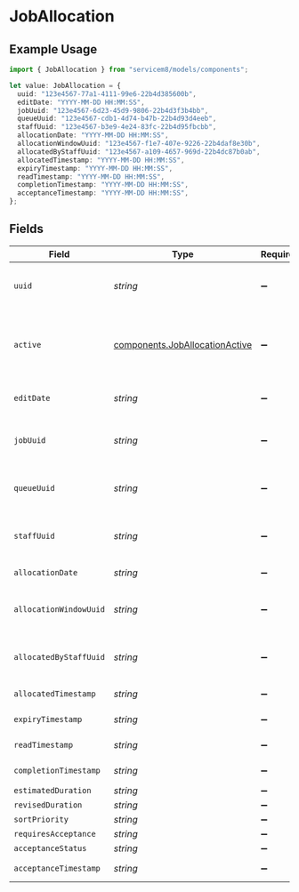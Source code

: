 # JobAllocation

## Example Usage

```typescript
import { JobAllocation } from "servicem8/models/components";

let value: JobAllocation = {
  uuid: "123e4567-77a1-4111-99e6-22b4d385600b",
  editDate: "YYYY-MM-DD HH:MM:SS",
  jobUuid: "123e4567-6d23-45d9-9806-22b4d3f3b4bb",
  queueUuid: "123e4567-cdb1-4d74-b47b-22b4d93d4eeb",
  staffUuid: "123e4567-b3e9-4e24-83fc-22b4d95fbcbb",
  allocationDate: "YYYY-MM-DD HH:MM:SS",
  allocationWindowUuid: "123e4567-f1e7-407e-9226-22b4daf8e30b",
  allocatedByStaffUuid: "123e4567-a109-4657-969d-22b4dc87b0ab",
  allocatedTimestamp: "YYYY-MM-DD HH:MM:SS",
  expiryTimestamp: "YYYY-MM-DD HH:MM:SS",
  readTimestamp: "YYYY-MM-DD HH:MM:SS",
  completionTimestamp: "YYYY-MM-DD HH:MM:SS",
  acceptanceTimestamp: "YYYY-MM-DD HH:MM:SS",
};
```

## Fields

| Field                                                                            | Type                                                                             | Required                                                                         | Description                                                                      | Example                                                                          |
| -------------------------------------------------------------------------------- | -------------------------------------------------------------------------------- | -------------------------------------------------------------------------------- | -------------------------------------------------------------------------------- | -------------------------------------------------------------------------------- |
| `uuid`                                                                           | *string*                                                                         | :heavy_minus_sign:                                                               | Record UUID key                                                                  | 123e4567-77a1-4111-99e6-22b4d385600b                                             |
| `active`                                                                         | [components.JobAllocationActive](../../models/components/joballocationactive.md) | :heavy_minus_sign:                                                               | Record active/deleted flag. <br/><br/>Valid values are [0,1]                     |                                                                                  |
| `editDate`                                                                       | *string*                                                                         | :heavy_minus_sign:                                                               | Record last modified timestamp                                                   | YYYY-MM-DD HH:MM:SS                                                              |
| `jobUuid`                                                                        | *string*                                                                         | :heavy_minus_sign:                                                               | N/A                                                                              | 123e4567-6d23-45d9-9806-22b4d3f3b4bb                                             |
| `queueUuid`                                                                      | *string*                                                                         | :heavy_minus_sign:                                                               | N/A                                                                              | 123e4567-cdb1-4d74-b47b-22b4d93d4eeb                                             |
| `staffUuid`                                                                      | *string*                                                                         | :heavy_minus_sign:                                                               | N/A                                                                              | 123e4567-b3e9-4e24-83fc-22b4d95fbcbb                                             |
| `allocationDate`                                                                 | *string*                                                                         | :heavy_minus_sign:                                                               | N/A                                                                              | YYYY-MM-DD HH:MM:SS                                                              |
| `allocationWindowUuid`                                                           | *string*                                                                         | :heavy_minus_sign:                                                               | N/A                                                                              | 123e4567-f1e7-407e-9226-22b4daf8e30b                                             |
| `allocatedByStaffUuid`                                                           | *string*                                                                         | :heavy_minus_sign:                                                               | N/A                                                                              | 123e4567-a109-4657-969d-22b4dc87b0ab                                             |
| `allocatedTimestamp`                                                             | *string*                                                                         | :heavy_minus_sign:                                                               | N/A                                                                              | YYYY-MM-DD HH:MM:SS                                                              |
| `expiryTimestamp`                                                                | *string*                                                                         | :heavy_minus_sign:                                                               | N/A                                                                              | YYYY-MM-DD HH:MM:SS                                                              |
| `readTimestamp`                                                                  | *string*                                                                         | :heavy_minus_sign:                                                               | N/A                                                                              | YYYY-MM-DD HH:MM:SS                                                              |
| `completionTimestamp`                                                            | *string*                                                                         | :heavy_minus_sign:                                                               | N/A                                                                              | YYYY-MM-DD HH:MM:SS                                                              |
| `estimatedDuration`                                                              | *string*                                                                         | :heavy_minus_sign:                                                               | N/A                                                                              |                                                                                  |
| `revisedDuration`                                                                | *string*                                                                         | :heavy_minus_sign:                                                               | N/A                                                                              |                                                                                  |
| `sortPriority`                                                                   | *string*                                                                         | :heavy_minus_sign:                                                               | N/A                                                                              |                                                                                  |
| `requiresAcceptance`                                                             | *string*                                                                         | :heavy_minus_sign:                                                               | N/A                                                                              |                                                                                  |
| `acceptanceStatus`                                                               | *string*                                                                         | :heavy_minus_sign:                                                               | N/A                                                                              |                                                                                  |
| `acceptanceTimestamp`                                                            | *string*                                                                         | :heavy_minus_sign:                                                               | N/A                                                                              | YYYY-MM-DD HH:MM:SS                                                              |